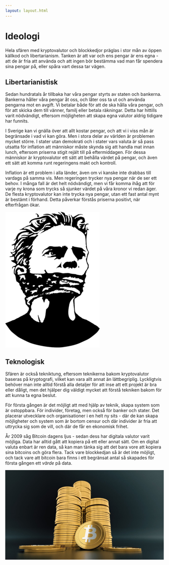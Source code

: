 ```yaml
---
layout: layout.html
---
```


# Ideologi

Hela sfären med kryptovalutor och blockkedjor präglas i stor mån av öppen källkod och libertarianism. Tanken är att var och ens pengar är ens egna - att de är fria att använda och att ingen bör bestämma vad man får spendera sina pengar på, eller spåra vart dessa tar vägen.

## Libertarianistisk

Sedan hundratals år tillbaka har våra pengar styrts av staten och bankerna. Bankerna håller våra pengar åt oss, och låter oss ta ut och använda pengarna mot en avgift. Vi betalar både för att de ska hålla våra pengar, och för att skicka dem till vänner, familj eller betala räkningar. Detta har hittills varit nödvändigt, eftersom möjligheten att skapa egna valutor aldrig tidigare har funnits.

I Sverige kan vi gnälla över att allt kostar pengar, och att vi i viss mån är begränsade i vad vi kan göra. Men i stora delar av världen är problemen mycket större. I stater utan demokrati och i stater vars valuta är så pass utsatta för inflation att människor måste skynda sig att handla mat innan lunch, eftersom priserna stigit rejält till på eftermiddagen. För dessa människor är kryptovalutor ett sätt att behålla värdet på pengar, och även ett sätt att komma runt regeringens makt och kontroll.

Inflation är ett problem i alla länder, även om vi kanske inte drabbas till vardags på samma vis. Men regeringen trycker nya pengar när de ser ett behov. I många fall är det helt nödvändigt, men vi får komma ihåg att för varje ny krona som trycks så sjunker värdet på våra kronor vi redan äger. De flesta kryptovalutor kan inte trycka nya pengar, utan ett fast antal mynt är bestämt i förhand. Detta påverkar förstås priserna positivt, när efterfrågan ökar.

![Censur](img/cencorship.png 'Censur')

## Teknologisk

Sfären är också tekniktung, eftersom teknikerna bakom kryptovalutor baseras på kryptografi, vilket kan vara allt annat än lättbegriplig. Lyckligtvis behöver man inte alltid förstå alla detaljer för att inse att ett projekt är bra eller dåligt, men det hjälper dig väldigt mycket att förstå tekniken bakom för att kunna ta egna beslut.

För första gången är det möjligt att med hjälp av teknik, skapa system som är ostoppbara. För individer, företag, men också för banker och stater. Det placerar utvecklare och organisationer i en helt ny sits - där de kan skapa möjligheter och system som är bortom censur och där individer är fria att uttrycka sig som de vill, och där de får en ekonomisk frihet.

År 2009 såg Bitcoin dagens ljus - sedan dess har digitala valutor varit möjliga. Data har alltid gått att kopiera på ett eller annat sätt. Om en digital valuta enbart är ren data, så kan man tänka sig att det bara vore att kopiera sina bitcoins och göra flera. Tack vare blockkedjan så är det inte möjligt, och tack vare att bitcoin bara finns i ett begränsat antal så skapades för första gången ett _värde_ på data.

![Bitcoin - ett alternativ](img/bitcoin-alternative.jpg 'Bitcoin - ett alternativ')
